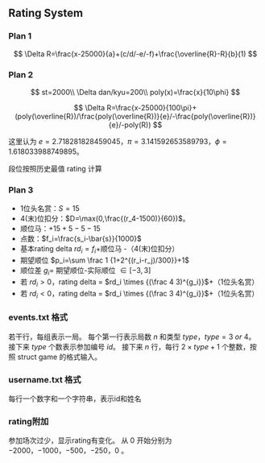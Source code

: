 ## Rating System

### Plan 1

$$
\Delta R=\frac{x-25000}{a}+(c/d/-e/-f)+\frac{\overline{R}-R}{b}(1)
$$

### Plan 2

$$
st=2000\\
\Delta dan/kyu=200\\
poly(x)=\frac{x}{10\phi}
$$

$$
\Delta R=\frac{x-25000}{100\pi}+(poly(\overline{R})/\frac{poly(\overline{R})}{e}/-\frac{poly(\overline{R})}{e}/-poly(R))
$$

这里认为 $e=2.718281828459045$，$\pi=3.141592653589793$，$\phi =1.618033988749895$。

段位按照历史最值 rating 计算

### Plan 3
- 1位头名赏：$S=15$
- 4(末)位扣分：$D=\max(0,\frac{(r_4-1500)}{60})$。
- 顺位马：$+15 +5 -5 -15$
- 点数：$f_i=\frac{s_i-\bar{s}}{1000}$
- 基本rating delta $rd_i=f_i$+顺位马 -（4(末)位扣分）
- 期望顺位 $p_i=\sum \frac 1 {1+2^{(r_i-r_j)/300}}+1$
- 顺位差 $g_i$= 期望顺位-实际顺位 $\in [-3,3]$
-  若 $rd_i>0$，rating delta  =  $rd_i \times {(\frac 4 3)^{g_i}}$+（1位头名赏）
- 若 $rd_i<0$，rating delta  =  $rd_i \times {(\frac 3 4)^{g_i}}$+（1位头名赏）



### events.txt 格式
若干行，每组表示一局。
每个第一行表示局数 $n$ 和类型 $type$，$type = 3 ~ or ~ 4$。
接下来 $type$ 个数表示参加编号 $id$。
接下来 $n$ 行，每行 $2\times type +1$ 个整数，按照 struct game 的格式输入。

### username.txt 格式
每行一个数字和一个字符串，表示id和姓名

### rating附加
参加场次过少，显示rating有变化。
从 $0$ 开始分别为 $-2000$，$-1000$，$-500$，$-250$，$0$ 。 
